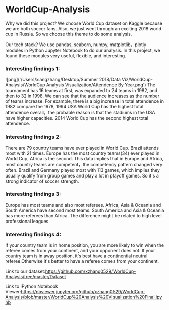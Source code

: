 # WorldCup-Analysis

Why we did this project? We choose World Cup dataset on Kaggle because we are both soccer fans. Also, we just went through an exciting 2018 world cup in Russia. So we choose this theme to do some analysis.

Our tech stack? We use pandas, seaborn, numpy, matplotlib，plotly modules in Python Jupyter Notebook to do our analysis. In this project, we found these modules very useful, flexible, and interesting.

### Interesting findings 1:
![png]('/Users/xiangzhang/Desktop/Summer 2018/Data Viz/WorldCup-Analysis/WorldCup Analysis Visualization/Attendence By Year.png')
The tournament has 16 teams at first, was expanded to 24 teams in 1982, and then to 32 in 1998. We can see that the audience increases as the number of teams increase. For example, there is a big increase in total attendence in 1982 compare the 1978, 1994 USA World Cup has the highest total attendence overall，the probable reason is that the stadiums in the USA have higher capacities. 2014 World Cup has the second highest total attendence.

### Interesting findings 2:

There are 79 country teams have ever played in World Cup.
Brazil attends most with 21 times.
Europe has the most country teams(34) ever played in World Cup, Africa is the second. This data implies that in Europe and Africa, most country teams are competent，the competency pattern changed very often.
Brazil and Germany played most with 113 games, which implies they usually qualify from group games and play a lot in playoff games. So it's a strong indicator of soccer strength.

### Interesting findings 3:

Europe has most teams and also most referees.
Africa, Asia & Oceania and South America have second most teams.
South America and Asia & Oceania has more referees than Africa. The difference might be related to high level professional leagues.

### Interesting findings 4:

If your country team is in home position, you are more likely to win when the referee comes from your continent, and your opponent does not.
If your country team is in away position, it's best have a continential neutral referee.Otherwise it's better to have a referee comes from your continent.

Link to our dataset:https://github.com/xzhang0529/WorldCup-Analysis/tree/master/Dataset

Link to IPython Notebook Viewer:https://nbviewer.jupyter.org/github/xzhang0529/WorldCup-Analysis/blob/master/WorldCup%20Analysis%20Visualization%20Final.ipynb


